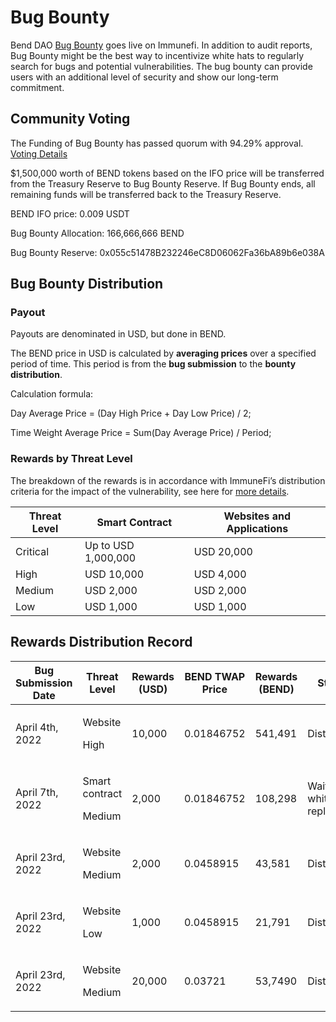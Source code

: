 # Bug Bounty

Bend DAO [Bug Bounty](https://immunefi.com/bounty/benddao/) goes live on Immunefi. In addition to audit reports, Bug Bounty might be the best way to incentivize white hats to regularly search for bugs and potential vulnerabilities. The bug bounty can provide users with an additional level of security and show our long-term commitment.

## Community Voting&#x20;

The Funding of Bug Bounty has passed quorum with 94.29% approval. [Voting Details](https://snapshot.org/#/benddao.eth/proposal/0x874dfb4a31fdf3521a8d0cead3370792ef991a1807beed77f6a490ad414e382e)

$1,500,000 worth of BEND tokens based on the IFO price will be transferred from the Treasury Reserve to Bug Bounty Reserve. If Bug Bounty ends, all remaining funds will be transferred back to the Treasury Reserve.

BEND IFO price: 0.009 USDT&#x20;

Bug Bounty Allocation: 166,666,666 BEND&#x20;

Bug Bounty Reserve: 0x055c51478B232246eC8D06062Fa36bA89b6e038A

## Bug Bounty Distribution&#x20;

### Payout

Payouts are denominated in USD, but done in BEND.&#x20;

The BEND price in USD is calculated by **averaging prices** over a specified period of time. This period is from the **bug submission** to the **bounty distribution**.

Calculation formula:

Day Average Price = (Day High Price + Day Low Price) / 2;

Time Weight Average Price = Sum(Day Average Price) / Period;

### Rewards by Threat Level

The breakdown of the rewards is in accordance with ImmuneFi’s distribution criteria for the impact of the vulnerability, see here for [more details](https://immunefi.com/bounty/benddao/).&#x20;

| Threat Level | Smart Contract      | Websites and Applications |
| ------------ | ------------------- | ------------------------- |
| Critical     | Up to USD 1,000,000 | USD 20,000                |
| High         | USD 10,000          | USD 4,000                 |
| Medium       | USD 2,000           | USD 2,000                 |
| Low          | USD 1,000           | USD 1,000                 |

## Rewards Distribution Record

| Bug Submission Date | Threat Level                       | Rewards (USD) | BEND TWAP Price | Rewards (BEND) | Status                        |
| ------------------- | ---------------------------------- | ------------- | --------------- | -------------- | ----------------------------- |
| April 4th, 2022     | <p>Website </p><p>High</p>         | 10,000        | 0.01846752      | 541,491        | Distributed                   |
| April 7th, 2022     | <p>Smart contract</p><p>Medium</p> | 2,000         | 0.01846752      | 108,298        | Waiting for white hat's reply |
| April 23rd, 2022    | <p>Website</p><p>Medium</p>        | 2,000         | 0.0458915       | 43,581         | Distributed                   |
| April 23rd, 2022    | <p>Website</p><p>Low</p>           | 1,000         | 0.0458915       | 21,791         | Distributed                   |
| April 23rd, 2022    | <p>Website</p><p>Medium</p>        | 20,000        | 0.03721         | 53,7490        | Distributed                   |
